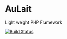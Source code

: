# AuLait
Light weight PHP Framework

[![Build Status](https://travis-ci.org/ootori/AuLait.svg?branch=develop)](https://travis-ci.org/ootori/AuLait)
